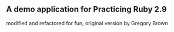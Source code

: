 ## A demo application for Practicing Ruby 2.9

modified and refactored for fun, original version by Gregory Brown

